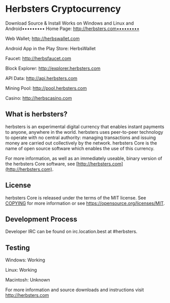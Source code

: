 Herbsters Cryptocurrency
========================
Download Source & Install
Works on Windows and Linux and Android•••••••••
Home Page: http://herbsters.com•••••••••

Web Wallet; http://herbswallet.com

Android App in the Play Store: HerbsWallet

Faucet: http://herbsfaucet.com

Block Explorer: http://explorer.herbsters.com

API Data: http://api.herbsters.com

Mining Pool: http://pool.herbsters.com

Casino: http://herbscasino.com

What is herbsters?
----------------

herbsters is an experimental digital currency that enables instant payments to
anyone, anywhere in the world. herbsters uses peer-to-peer technology to operate
with no central authority: managing transactions and issuing money are carried
out collectively by the network. herbsters Core is the name of open source
software which enables the use of this currency.

For more information, as well as an immediately useable, binary version of
the herbsters Core software, see [http://herbsters.com](http://herbsters.com).

License
-------

herbsters Core is released under the terms of the MIT license. See [COPYING](COPYING) for more
information or see https://opensource.org/licenses/MIT.

Development Process
-------------------

Developer IRC can be found on irc.location.best at #herbsters.

Testing
-------

Windows: Working

Linux: Working

Macintosh: Unknown

For more information and source downloads and instructions visit http://herbsters.com
